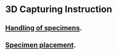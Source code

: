 # 3D Capturing Instruction

## [Handling of specimens](01_Handling%20of%20specimens.md).
## [Specimen placement](02_Specimen%20placement.md).